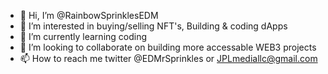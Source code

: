 - 👋 Hi, I’m @RainbowSprinklesEDM
- 👀 I’m interested in buying/selling NFT's, Building & coding dApps
- 🌱 I’m currently learning coding
- 💞️ I’m looking to collaborate on building more accessable WEB3 projects
- 📫 How to reach me twitter @EDMrSprinkles or JPLmediallc@gmail.com

<!---
RainbowSprinklesEDM/RainbowSprinklesEDM is a ✨ special ✨ repository because its `README.md` (this file) appears on your GitHub profile.
You can click the Preview link to take a look at your changes.
--->
